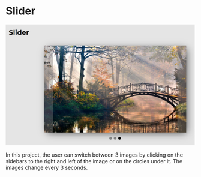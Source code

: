 # Slider

![Example](https://github.com/Vapvapa/Slider/blob/master/readme-resources/img1.png?raw=true)

In this project, the user can switch between 3 images by clicking on the sidebars to the right and left of the image or on the circles under it. The images change every 3 seconds.
